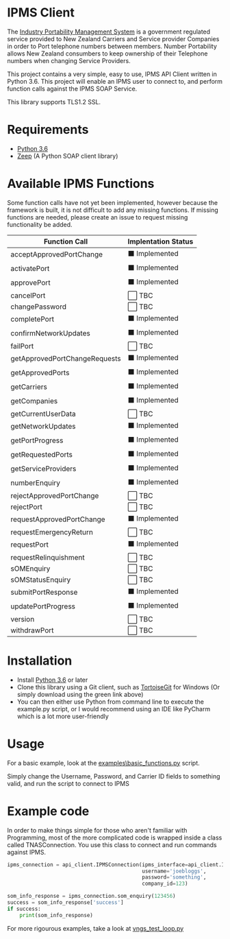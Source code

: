 # IPMS Client

The [Industry Portability Management System](https://www.tcf.org.nz/industry/numbering/number-portability/access-to-ipms/) is a government regulated service provided to New Zealand Carriers and Service provider Companies in order to Port telephone numbers between members. Number Portability allows New Zealand consumbers to keep ownership of their Telephone numbers when changing Service Providers.

This project contains a very simple, easy to use, IPMS API Client written in Python 3.6. This project will enable an IPMS user to connect to, and perform function calls against the IPMS SOAP Service.

This library supports TLS1.2 SSL.

# Requirements

  - [Python 3.6](https://www.python.org/downloads/release/python-360/)
  - [Zeep](http://docs.python-zeep.org/en/master/) (A Python SOAP client library)


# Available IPMS Functions

Some function calls have not yet been implemented, however because the framework is built, it is not difficult to add any missing functions. If missing functions are needed, please create an issue to request missing functionality be added.

| Function Call  | Implentation Status |
| ------------- | ------------- |
| acceptApprovedPortChange | :black_large_square: Implemented |
| activatePort | :black_large_square: Implemented |
| approvePort | :black_large_square: Implemented |
| cancelPort | :white_large_square: TBC |
| changePassword | :white_large_square: TBC |
| completePort | :black_large_square: Implemented |
| confirmNetworkUpdates | :black_large_square: Implemented |
| failPort | :white_large_square: TBC |
| getApprovedPortChangeRequests | :black_large_square: Implemented |
| getApprovedPorts | :black_large_square: Implemented |
| getCarriers | :black_large_square: Implemented |
| getCompanies | :black_large_square: Implemented |
| getCurrentUserData | :white_large_square: TBC |
| getNetworkUpdates | :black_large_square: Implemented |
| getPortProgress | :black_large_square: Implemented |
| getRequestedPorts | :black_large_square: Implemented |
| getServiceProviders | :black_large_square: Implemented |
| numberEnquiry | :black_large_square: Implemented |
| rejectApprovedPortChange | :white_large_square: TBC |
| rejectPort | :white_large_square: TBC |
| requestApprovedPortChange | :black_large_square: Implemented |
| requestEmergencyReturn | :white_large_square: TBC |
| requestPort | :black_large_square: Implemented |
| requestRelinquishment | :white_large_square: TBC |
| sOMEnquiry | :white_large_square: TBC |
| sOMStatusEnquiry | :white_large_square: TBC |
| submitPortResponse | :black_large_square: Implemented |
| updatePortProgress | :black_large_square: Implemented |
| version | :white_large_square: TBC |
| withdrawPort | :white_large_square: TBC |


# Installation

  - Install [Python 3.6](https://www.python.org/downloads/release/python-360/) or later
  - Clone this library using a Git client, such as [TortoiseGit](https://tortoisegit.org/) for Windows (Or simply download using the green link above)
  - You can then either use Python from command line to execute the example.py script, or I would recommend using an IDE like PyCharm which is a lot more user-friendly


# Usage

For a basic example, look at the [examples\basic_functions.py](examples\basic_functions.py) script.

Simply change the Username, Password, and Carrier ID fields to something valid, and run the script to connect to IPMS

# Example code

In order to make things simple for those who aren't familiar with Programming, most of the more complicated code is wrapped inside a class called TNASConnection. You use this class to connect and run commands against IPMS.

```py
ipms_connection = api_client.IPMSConnection(ipms_interface=api_client.IPMS_TRAIN,
                                            username='joebloggs',
                                            password='something',
                                            company_id=123)

som_info_response = ipms_connection.som_enquiry(123456)
success = som_info_response['success']
if success:
    print(som_info_response)
```

For more rigourous examples, take a look at [vngs_test_loop.py](vngs_test_loop.py)
